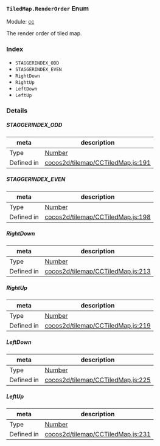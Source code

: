 ### `TiledMap.RenderOrder` Enum



Module: [cc](../modules/cc.md)


The render order of tiled map.


### Index
  - `STAGGERINDEX_ODD`
  - `STAGGERINDEX_EVEN`
  - `RightDown`
  - `RightUp`
  - `LeftDown`
  - `LeftUp`

### Details


##### STAGGERINDEX_ODD

> 

| meta | description |
|------|-------------|
| Type | <a href="https://developer.mozilla.org/en/JavaScript/Reference/Global_Objects/Number" class="crosslink external" target="_blank">Number</a> |
| Defined in | [cocos2d/tilemap/CCTiledMap.js:191](https://github.com/cocos-creator/engine/blob/efe6330ab64803299d3b7fecde039ffed2d9e696/cocos2d/tilemap/CCTiledMap.js#L191) |



##### STAGGERINDEX_EVEN

> 

| meta | description |
|------|-------------|
| Type | <a href="https://developer.mozilla.org/en/JavaScript/Reference/Global_Objects/Number" class="crosslink external" target="_blank">Number</a> |
| Defined in | [cocos2d/tilemap/CCTiledMap.js:198](https://github.com/cocos-creator/engine/blob/efe6330ab64803299d3b7fecde039ffed2d9e696/cocos2d/tilemap/CCTiledMap.js#L198) |



##### RightDown

> 

| meta | description |
|------|-------------|
| Type | <a href="https://developer.mozilla.org/en/JavaScript/Reference/Global_Objects/Number" class="crosslink external" target="_blank">Number</a> |
| Defined in | [cocos2d/tilemap/CCTiledMap.js:213](https://github.com/cocos-creator/engine/blob/efe6330ab64803299d3b7fecde039ffed2d9e696/cocos2d/tilemap/CCTiledMap.js#L213) |



##### RightUp

> 

| meta | description |
|------|-------------|
| Type | <a href="https://developer.mozilla.org/en/JavaScript/Reference/Global_Objects/Number" class="crosslink external" target="_blank">Number</a> |
| Defined in | [cocos2d/tilemap/CCTiledMap.js:219](https://github.com/cocos-creator/engine/blob/efe6330ab64803299d3b7fecde039ffed2d9e696/cocos2d/tilemap/CCTiledMap.js#L219) |



##### LeftDown

> 

| meta | description |
|------|-------------|
| Type | <a href="https://developer.mozilla.org/en/JavaScript/Reference/Global_Objects/Number" class="crosslink external" target="_blank">Number</a> |
| Defined in | [cocos2d/tilemap/CCTiledMap.js:225](https://github.com/cocos-creator/engine/blob/efe6330ab64803299d3b7fecde039ffed2d9e696/cocos2d/tilemap/CCTiledMap.js#L225) |



##### LeftUp

> 

| meta | description |
|------|-------------|
| Type | <a href="https://developer.mozilla.org/en/JavaScript/Reference/Global_Objects/Number" class="crosslink external" target="_blank">Number</a> |
| Defined in | [cocos2d/tilemap/CCTiledMap.js:231](https://github.com/cocos-creator/engine/blob/efe6330ab64803299d3b7fecde039ffed2d9e696/cocos2d/tilemap/CCTiledMap.js#L231) |


